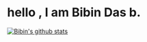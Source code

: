 # hello , I am Bibin Das b.

[![Bibin's github stats](https://github-readme-stats.vercel.app/api?username=bibindasb&theme=dracula&count_private=true)](https://github.com/bibindasb)

